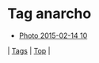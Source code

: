 <!--
title: Tag anarcho
date: 2020-06-28T15:26:58.471Z
tags:
-->
# Tag anarcho

 * [Photo 2015-02-14 10](110975351814.md)

| [Tags](tags.md) | [Top](index.md) |
